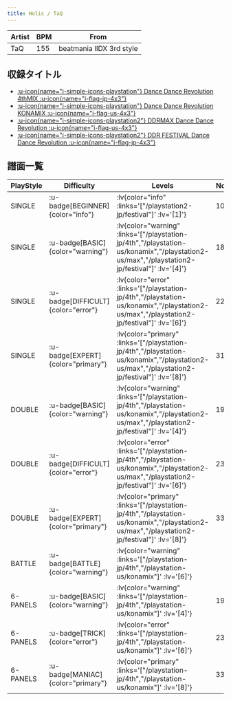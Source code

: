 ```yaml
---
title: Holic / TaQ
---
```


|Artist|BPM|From|
|------|---|----|
|TaQ|155|beatmania IIDX 3rd style|

## 収録タイトル

- [ :u-icon{name="i-simple-icons-playstation"} Dance Dance Revolution 4thMIX :u-icon{name="i-flag-jp-4x3"} ](/playstation-jp/4th)
- [ :u-icon{name="i-simple-icons-playstation"} Dance Dance Revolution KONAMIX :u-icon{name="i-flag-us-4x3"} ](/playstation-us/konamix)
- [ :u-icon{name="i-simple-icons-playstation2"} DDRMAX Dance Dance Revolution :u-icon{name="i-flag-us-4x3"} ](/playstation2-us/max)
- [ :u-icon{name="i-simple-icons-playstation2"} DDR FESTIVAL Dance Dance Revolution :u-icon{name="i-flag-jp-4x3"} ](/playstation2-jp/festival)

## 譜面一覧

|PlayStyle|Difficulty|Levels|Notes|Movie|
|---------|----------|------|-----|-----|
|SINGLE| :u-badge[BEGINNER]{color="info"} | :lv{color="info" :links='["/playstation2-jp/festival"]' :lv='[1]'} |103/0||
|SINGLE| :u-badge[BASIC]{color="warning"} | :lv{color="warning" :links='["/playstation-jp/4th","/playstation-us/konamix","/playstation2-us/max","/playstation2-jp/festival"]' :lv='[4]'} |189/0||
|SINGLE| :u-badge[DIFFICULT]{color="error"} | :lv{color="error" :links='["/playstation-jp/4th","/playstation-us/konamix","/playstation2-us/max","/playstation2-jp/festival"]' :lv='[6]'} |228/0||
|SINGLE| :u-badge[EXPERT]{color="primary"} | :lv{color="primary" :links='["/playstation-jp/4th","/playstation-us/konamix","/playstation2-us/max","/playstation2-jp/festival"]' :lv='[8]'} |313/0||
|DOUBLE| :u-badge[BASIC]{color="warning"} | :lv{color="warning" :links='["/playstation-jp/4th","/playstation-us/konamix","/playstation2-us/max","/playstation2-jp/festival"]' :lv='[4]'} |198/0||
|DOUBLE| :u-badge[DIFFICULT]{color="error"} | :lv{color="error" :links='["/playstation-jp/4th","/playstation-us/konamix","/playstation2-us/max","/playstation2-jp/festival"]' :lv='[6]'} |232/0||
|DOUBLE| :u-badge[EXPERT]{color="primary"} | :lv{color="primary" :links='["/playstation-jp/4th","/playstation-us/konamix","/playstation2-us/max","/playstation2-jp/festival"]' :lv='[8]'} |336/0||
|BATTLE| :u-badge[BATTLE]{color="warning"} | :lv{color="warning" :links='["/playstation-jp/4th","/playstation-us/konamix"]' :lv='[6]'} |||
|6-PANELS| :u-badge[BASIC]{color="warning"} | :lv{color="warning" :links='["/playstation-jp/4th","/playstation-us/konamix"]' :lv='[4]'} |198/0||
|6-PANELS| :u-badge[TRICK]{color="error"} | :lv{color="error" :links='["/playstation-jp/4th","/playstation-us/konamix"]' :lv='[6]'} |232/0||
|6-PANELS| :u-badge[MANIAC]{color="primary"} | :lv{color="primary" :links='["/playstation-jp/4th","/playstation-us/konamix"]' :lv='[8]'} |332/0||
